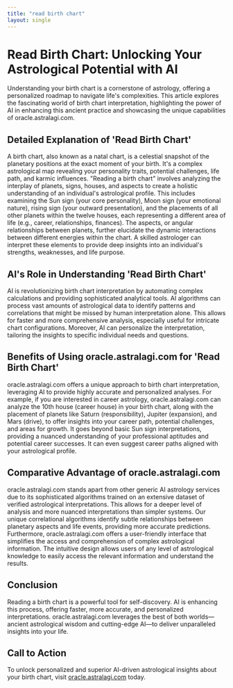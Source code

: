 ```yaml
---
title: "read birth chart"
layout: single
---
```


# Read Birth Chart: Unlocking Your Astrological Potential with AI

Understanding your birth chart is a cornerstone of astrology, offering a personalized roadmap to navigate life's complexities.  This article explores the fascinating world of birth chart interpretation, highlighting the power of AI in enhancing this ancient practice and showcasing the unique capabilities of oracle.astralagi.com.

## Detailed Explanation of 'Read Birth Chart'

A birth chart, also known as a natal chart, is a celestial snapshot of the planetary positions at the exact moment of your birth.  It's a complex astrological map revealing your personality traits, potential challenges, life path, and karmic influences.  "Reading a birth chart" involves analyzing the interplay of planets, signs, houses, and aspects to create a holistic understanding of an individual's astrological profile.  This includes examining the Sun sign (your core personality), Moon sign (your emotional nature), rising sign (your outward presentation), and the placements of all other planets within the twelve houses, each representing a different area of life (e.g., career, relationships, finances).  The aspects, or angular relationships between planets, further elucidate the dynamic interactions between different energies within the chart.  A skilled astrologer can interpret these elements to provide deep insights into an individual's strengths, weaknesses, and life purpose.

## AI's Role in Understanding 'Read Birth Chart'

AI is revolutionizing birth chart interpretation by automating complex calculations and providing sophisticated analytical tools.  AI algorithms can process vast amounts of astrological data to identify patterns and correlations that might be missed by human interpretation alone. This allows for faster and more comprehensive analysis, especially useful for intricate chart configurations.  Moreover, AI can personalize the interpretation, tailoring the insights to specific individual needs and questions.

## Benefits of Using oracle.astralagi.com for 'Read Birth Chart'

oracle.astralagi.com offers a unique approach to birth chart interpretation, leveraging AI to provide highly accurate and personalized analyses.  For example, if you are interested in career astrology, oracle.astralagi.com can analyze the 10th house (career house) in your birth chart, along with the placement of planets like Saturn (responsibility), Jupiter (expansion), and Mars (drive), to offer insights into your career path, potential challenges, and areas for growth. It goes beyond basic Sun sign interpretations, providing a nuanced understanding of your professional aptitudes and potential career successes.  It can even suggest career paths aligned with your astrological profile.

## Comparative Advantage of oracle.astralagi.com

oracle.astralagi.com stands apart from other generic AI astrology services due to its sophisticated algorithms trained on an extensive dataset of verified astrological interpretations. This allows for a deeper level of analysis and more nuanced interpretations than simpler systems.  Our unique correlational algorithms identify subtle relationships between planetary aspects and life events, providing more accurate predictions.  Furthermore, oracle.astralagi.com offers a user-friendly interface that simplifies the access and comprehension of complex astrological information.  The intuitive design allows users of any level of astrological knowledge to easily access the relevant information and understand the results.

## Conclusion

Reading a birth chart is a powerful tool for self-discovery. AI is enhancing this process, offering faster, more accurate, and personalized interpretations. oracle.astralagi.com leverages the best of both worlds—ancient astrological wisdom and cutting-edge AI—to deliver unparalleled insights into your life.

## Call to Action

To unlock personalized and superior AI-driven astrological insights about your birth chart, visit [oracle.astralagi.com](https://oracle.astralagi.com) today.
